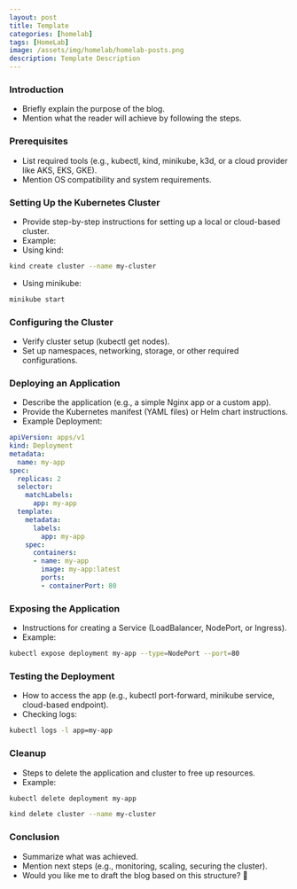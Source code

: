 ```yaml
---
layout: post
title: Template
categories: [homelab]
tags: [HomeLab]
image: /assets/img/homelab/homelab-posts.png
description: Template Description
---
```


### Introduction

- Briefly explain the purpose of the blog.
- Mention what the reader will achieve by following the steps.

### Prerequisites

- List required tools (e.g., kubectl, kind, minikube, k3d, or a cloud provider like AKS, EKS, GKE).
- Mention OS compatibility and system requirements.

### Setting Up the Kubernetes Cluster

- Provide step-by-step instructions for setting up a local or cloud-based cluster.
- Example:
- Using kind:

```sh
kind create cluster --name my-cluster
```

- Using minikube:

```sh
minikube start
```

### Configuring the Cluster

- Verify cluster setup (kubectl get nodes).
- Set up namespaces, networking, storage, or other required configurations.

### Deploying an Application

- Describe the application (e.g., a simple Nginx app or a custom app).
- Provide the Kubernetes manifest (YAML files) or Helm chart instructions.
- Example Deployment:

```yaml
apiVersion: apps/v1
kind: Deployment
metadata:
  name: my-app
spec:
  replicas: 2
  selector:
    matchLabels:
      app: my-app
  template:
    metadata:
      labels:
        app: my-app
    spec:
      containers:
      - name: my-app
        image: my-app:latest
        ports:
        - containerPort: 80
```

### Exposing the Application

- Instructions for creating a Service (LoadBalancer, NodePort, or Ingress).
- Example:

```sh
kubectl expose deployment my-app --type=NodePort --port=80
```

### Testing the Deployment

- How to access the app (e.g., kubectl port-forward, minikube service, cloud-based endpoint).
- Checking logs:

```sh
kubectl logs -l app=my-app
```

### Cleanup

- Steps to delete the application and cluster to free up resources.
- Example:

```sh
kubectl delete deployment my-app
```

```sh
kind delete cluster --name my-cluster
```

### Conclusion

- Summarize what was achieved.
- Mention next steps (e.g., monitoring, scaling, securing the cluster).
- Would you like me to draft the blog based on this structure? 